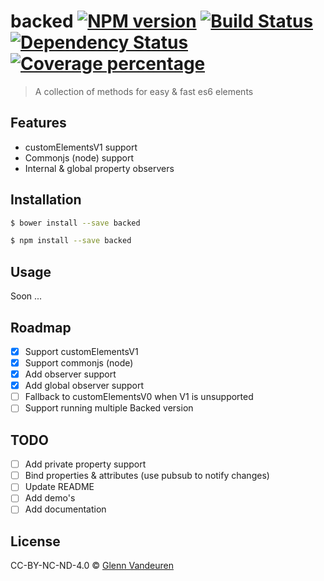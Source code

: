 # backed [![NPM version][npm-image]][npm-url] [![Build Status][travis-image]][travis-url] [![Dependency Status][daviddm-image]][daviddm-url] [![Coverage percentage][coveralls-image]][coveralls-url]
> A collection of methods for easy &amp; fast es6 elements

## Features
- customElementsV1 support
- Commonjs (node) support
- Internal & global property observers

## Installation

```sh
$ bower install --save backed
```

```sh
$ npm install --save backed
```

## Usage

Soon ...

## Roadmap
- [x] Support customElementsV1
- [x] Support commonjs (node)
- [x] Add observer support
- [x] Add global observer support
- [ ] Fallback to customElementsV0 when V1 is unsupported
- [ ] Support running multiple Backed version

## TODO

- [ ] Add private property support
- [ ] Bind properties & attributes (use pubsub to notify changes)
- [ ] Update README
- [ ] Add demo's
- [ ] Add documentation

## License

CC-BY-NC-ND-4.0 © [Glenn Vandeuren]()

[npm-image]: https://badge.fury.io/js/backed.svg
[npm-url]: https://npmjs.org/package/backed
[travis-image]: https://travis-ci.org/basicelements/backed.svg?branch=master
[travis-url]: https://travis-ci.org/basicelements/backed
[daviddm-image]: https://david-dm.org/basicelements/backed.svg?theme=shields.io
[daviddm-url]: https://david-dm.org/basicelements/backed
[coveralls-image]: https://coveralls.io/repos/basicelements/backed/badge.svg
[coveralls-url]: https://coveralls.io/r/basicelements/backed
